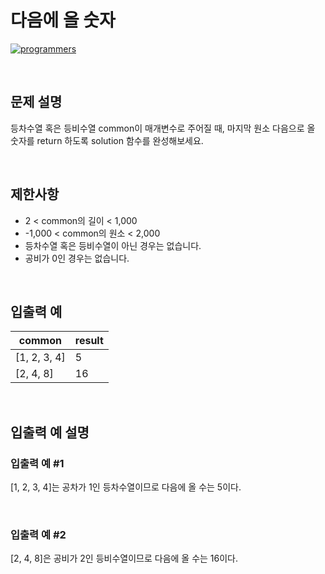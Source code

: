 # 다음에 올 숫자

[![programmers](https://user-images.githubusercontent.com/69426184/209521593-1cd0b201-6562-4bdb-9e24-a4822cd3be75.png)](https://school.programmers.co.kr/learn/courses/30/lessons/120924)

<br/>

## 문제 설명

등차수열 혹은 등비수열 common이 매개변수로 주어질 때, 마지막 원소 다음으로 올 숫자를 return 하도록 solution 함수를 완성해보세요.

<br/>

## 제한사항

-   2 < common의 길이 < 1,000
-   -1,000 < common의 원소 < 2,000
-   등차수열 혹은 등비수열이 아닌 경우는 없습니다.
-   공비가 0인 경우는 없습니다.

<br/>

## 입출력 예

| common       | result |
| ------------ | ------ |
| [1, 2, 3, 4] | 5      |
| [2, 4, 8]    | 16     |

<br/>

## 입출력 예 설명

### 입출력 예 #1

[1, 2, 3, 4]는 공차가 1인 등차수열이므로 다음에 올 수는 5이다.

<br/>

### 입출력 예 #2

[2, 4, 8]은 공비가 2인 등비수열이므로 다음에 올 수는 16이다.

<br/>
